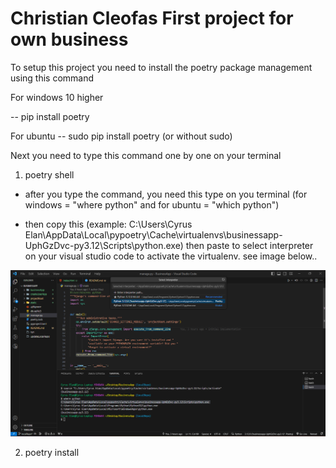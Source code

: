 # Christian Cleofas First project for own business

To setup this project you need to install the poetry package management using this command

For windows 10 higher

-- pip install poetry 

For ubuntu 
-- sudo pip install poetry (or without sudo)

Next you need to type this command one by one on your terminal

1. poetry shell
- after you type the command, you need this type on you terminal (for windows = "where python" and for ubuntu = "which python")

- then copy this (example: C:\Users\Cyrus Elan\AppData\Local\pypoetry\Cache\virtualenvs\businessapp-UphGzDvc-py3.12\Scripts\python.exe)
then paste to select interpreter on your visual studio code to activate the virtualenv. see image below..

![Alt text](image.png)

2. poetry install

